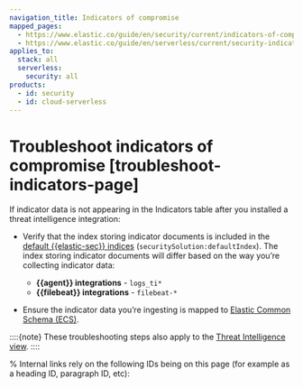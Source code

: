 ```yaml
---
navigation_title: Indicators of compromise
mapped_pages:
  - https://www.elastic.co/guide/en/security/current/indicators-of-compromise.html
  - https://www.elastic.co/guide/en/serverless/current/security-indicators-of-compromise.html
applies_to:
  stack: all
  serverless:
    security: all
products:
  - id: security
  - id: cloud-serverless
---
```



# Troubleshoot indicators of compromise [troubleshoot-indicators-page]

If indicator data is not appearing in the Indicators table after you installed a threat intelligence integration:

* Verify that the index storing indicator documents is included in the [default {{elastic-sec}} indices](/solutions/security/get-started/configure-advanced-settings.md#update-sec-indices) (`securitySolution:defaultIndex`). The index storing indicator documents will differ based on the way you’re collecting indicator data:

    * **{{agent}} integrations** - `logs_ti*`
    * **{{filebeat}} integrations** - `filebeat-*`

* Ensure the indicator data you’re ingesting is mapped to [Elastic Common Schema (ECS)](ecs://reference/index.md).

::::{note}
These troubleshooting steps also apply to the [Threat Intelligence view](/solutions/security/get-started/enable-threat-intelligence-integrations.md).
::::


% Internal links rely on the following IDs being on this page (for example as a heading ID, paragraph ID, etc):
